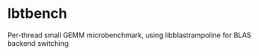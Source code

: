 # lbtbench
Per-thread small GEMM microbenchmark, using libblastrampoline for BLAS backend switching
